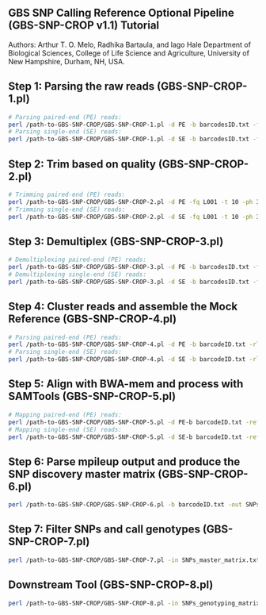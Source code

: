 ## GBS SNP Calling Reference Optional Pipeline (GBS-SNP-CROP v1.1) Tutorial

Authors: Arthur T. O. Melo, Radhika Bartaula, and Iago Hale
Department of Biological Sciences, College of Life Science and Agriculture, University of New Hampshire, Durham, NH, USA.

## Step 1: Parsing the raw reads (GBS-SNP-CROP-1.pl)
```bash
# Parsing paired-end (PE) reads:
perl /path-to-GBS-SNP-CROP/GBS-SNP-CROP-1.pl -d PE -b barcodesID.txt -fq L001 -s 1 -e 2 -enz1 TGCA -enz2 CGG 
# Parsing single-end (SE) reads:
perl /path-to-GBS-SNP-CROP/GBS-SNP-CROP-1.pl -d SE -b barcodesID.txt -fq L001 -s 1 -e 2 -enz1 TGCA -enz2 CGG 
```

## Step 2: Trim based on quality (GBS-SNP-CROP-2.pl)
```bash
# Trimming paired-end (PE) reads:
perl /path-to-GBS-SNP-CROP/GBS-SNP-CROP-2.pl -d PE -fq L001 -t 10 -ph 33 -l 30 -sl 4:30 -tr 30 -m 32
# Trimming single-end (SE) reads:
perl /path-to-GBS-SNP-CROP/GBS-SNP-CROP-2.pl -d SE -fq L001 -t 10 -ph 33 -l 30 -sl 4:30 -tr 30 -m 32
```

## Step 3: Demultiplex (GBS-SNP-CROP-3.pl)
```bash
# Demultiplexing paired-end (PE) reads:
perl /path-to-GBS-SNP-CROP/GBS-SNP-CROP-3.pl -d PE -b barcodesID.txt -fq  L001
# Demultiplexing single-end (SE) reads:
perl /path-to-GBS-SNP-CROP/GBS-SNP-CROP-3.pl -d SE -b barcodesID.txt -fq  L001
```

## Step 4: Cluster reads and assemble the Mock Reference (GBS-SNP-CROP-4.pl)
```bash
# Parsing paired-end (PE) reads:
perl /path-to-GBS-SNP-CROP/GBS-SNP-CROP-4.pl -d PE -b barcodeID.txt -rl 150 -pl 32 -p 0.01 -id 0.93 -t 10 -MR MockRefName
# Parsing single-end (SE) reads:
perl /path-to-GBS-SNP-CROP/GBS-SNP-CROP-4.pl -d SE -b barcodeID.txt -rl 150 -pl 32 -p 0.01 -id 0.93 -t 10 -MR MockRefName
```

## Step 5: Align with BWA-mem and process with SAMTools (GBS-SNP-CROP-5.pl)
```bash
# Mapping paired-end (PE) reads:
perl /path-to-GBS-SNP-CROP/GBS-SNP-CROP-5.pl -d PE-b barcodeID.txt -ref MockRefName.MockRef_Genome.fasta -Q 30 -q 0 -f 2 -F 2308 -t 10 -Opt 0 
# Mapping single-end (SE) reads:
perl /path-to-GBS-SNP-CROP/GBS-SNP-CROP-5.pl -d SE-b barcodeID.txt -ref MockRefName.MockRef_Genome.fasta -Q 30 -q 0 -f 0 -F 2308 -t 10 -Opt 0 
```

## Step 6: Parse mpileup output and produce the SNP discovery master matrix (GBS-SNP-CROP-6.pl)
```bash
perl /path-to-GBS-SNP-CROP/GBS-SNP-CROP-6.pl -b barcodeID.txt -out SNPs_master_matrix.txt
```

## Step 7: Filter SNPs and call genotypes (GBS-SNP-CROP-7.pl)
```bash
perl /path-to-GBS-SNP-CROP/GBS-SNP-CROP-7.pl -in SNPs_master_matrix.txt -out SNPs_genotyping_matrix.txt -mnHoDepth0 11 -mnHoDepth1 48 -mnHetDepth 3 -altStrength 0.9 -mnAlleleRatio 0.1 -mnCall 0.75 -mnAvgDepth 4 -mxAvgDepth 200  
```

## Downstream Tool (GBS-SNP-CROP-8.pl)
```bash
perl /path-to-GBS-SNP-CROP/GBS-SNP-CROP-8.pl -in SNPs_genotyping_matrix.txt -b barcodeID.txt -formats R,Tassel,Plink 
```
